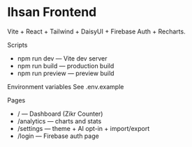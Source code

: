 # Ihsan Frontend

Vite + React + Tailwind + DaisyUI + Firebase Auth + Recharts.

Scripts

- npm run dev — Vite dev server
- npm run build — production build
- npm run preview — preview build

Environment variables
See .env.example

Pages

- / — Dashboard (Zikr Counter)
- /analytics — charts and stats
- /settings — theme + AI opt-in + import/export
- /login — Firebase auth page
